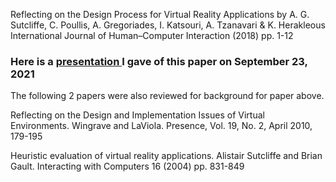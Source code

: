 Reflecting on the Design Process for Virtual Reality Applications by A. G. Sutcliffe, C. Poullis, A. Gregoriades, I. Katsouri, A. Tzanavari & K. Herakleous International Journal of Human–Computer Interaction (2018) pp. 1-12

### Here is a [presentation ](https://github.com/ogennaesimai/ogenna.github.io/blob/main/09232021_CSE_6369_AR_VR_Presentation_Reflecting_on_the_Design_Process_for_Virtual_Reality_Ogenna_Esimai.pdf) I gave of this paper on September 23, 2021

The following 2 papers were also reviewed for background for paper above.

Reflecting on the Design and Implementation Issues of Virtual Environments. Wingrave and LaViola. Presence, Vol. 19, No. 2, April 2010, 179-195

Heuristic evaluation of virtual reality applications. Alistair Sutcliffe and Brian Gault. Interacting with Computers 16 (2004) pp. 831-849
